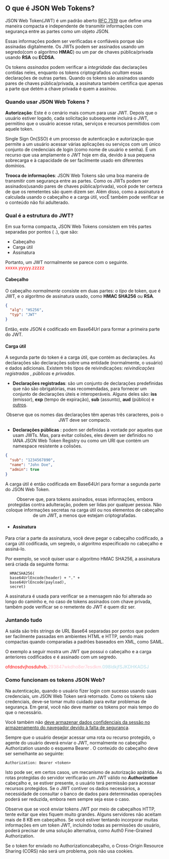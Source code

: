 ## O que é JSON Web Tokens?

JSON Web Token(JWT) é um padrão aberto [RFC 7519](https://datatracker.ietf.org/doc/html/rfc7519) que define uma maneira compacta e independente de transmitir informações com segurança
entre as partes como um objeto JSON.

Essas informações podem ser verificadas e confiáveis porque são assinadas digitalmente.
Os JWTs podem ser assinados usando um segredo(com o algoritmo **HMAC**) ou um par de chaves pública/privada usando **RSA** ou **ECDSA**.

Os tokens _assinados_ podem verificar a _integridade_ das declarações contidas neles, enquanto os tokens criptografados _ocultam_ essas declarações de outras partes. Quando os tokens são assinados usando pares de chaves pública/privada, a assinatura também certifica que apenas a parte que detém a chave privada é quem a assinou.

### Quando usar JSON Web Tokens ?

**Autorização**: Este é o cenário mais comum para usar JWT. Depois que o usuário estiver logado, cada solicitação subsequente incluirá o JWT, permitino que o usuário acesse rotas, serviços e recursos permitidos com aquele token.

Single Sign On(SSO) é um processo de autenticação e autorização que permite a um usuário acessar várias aplicações ou serviços com um único conjunto de credenciais de login (como nome de usuário e senha). É um recurso que usa amplamente o JWT hoje em dia, devido à sua pequena sobrecarga e à capacidade de ser facilmente usado em diferentes domínios.

**Trooca de informações**: JSON Web Tokens são uma boa maneira de transmitir com segurança entre as partes. Como os JWTs podem ser assinados(usando pares de chaves pública/privada), você pode ter certeza de que os remetentes são quem dizem ser. Além disso, como a assinatura é calculada usando o cabeçalho e a carga útil, vocÊ também pode verificar se o conteúdo não foi adulterado.

### Qual é a estrutura do JWT?

Em sua forma compacta, JSON Web Tokens consistem em três partes separadas por pontos ( .), que são:

- Cabeçalho
- Carga útil
- Assinatura

Portanto, um JWT normalmente se parece com o seguinte.  
<span style="color:red;">xxxxx.yyyyy.zzzzz</span>

#### Cabeçalho

O cabeçalho _normalmente_ consiste em duas partes: o _tipo_ de token, que é JWT, e o algoritmo de assinatura usado, como **HMAC SHA256** ou **RSA**.

```JSON
{
  "alg": "HS256",
  "typ": "JWT"
}
```

Então, este JSON é codificado em Base64Url para formar a primeira parte do JWT.

#### Carga útil

A segunda parte do token é a carga útil, que contém as declarações. As declarações são declarações sobre uma entidade (normalmente, o usuário) e dados adicionais. Existem três tipos de reivindicações: _reivindicações registradas_ , _públicas_ e _privadas_.

- **Declarações registradas**: são um conjunto de declarações predefinidas que não são obrigatórias, mas recomendadas, para fornecer um conjunto de declarações úteis e interoperáveis. Alguns deles são: **iss** (emissor), **exp** (tempo de expiração), **sub** (assunto), **aud** (público) e [outros](https://datatracker.ietf.org/doc/html/rfc7519#section-4.1).

<p align="center">
  Observe que os nomes das declarações têm apenas três caracteres, pois o JWT deve ser compacto.
</p>

- **Declarações públicas** : podem ser definidas à vontade por aqueles que usam JWTs. Mas, para evitar colisões, eles devem ser definidos no IANA JSON Web Token Registry ou como um URI que contém um namespace resistente a colisões.

```JSON
{
  "sub": "1234567890",
  "name": "John Doe",
  "admin": true
}
```

A carga útil é então codificada em Base64Url para formar a segunda parte do JSON Web Token.

<p align="center">
  Observe que, para tokens assinados, essas informações, embora protegidas contra adulteração, podem ser lidas por qualquer pessoa. Não coloque informações secretas na carga útil ou nos elementos de cabeçalho de um JWT, a menos que estejam criptografadas.
</p>

- #### Assinatura

Para criar a parte da assinatura, você deve pegar o cabeçalho codificado, a carga útil codificada, um segredo, o algoritmo especificado no cabeçalho e assiná-lo.

Por exemplo, se você quiser usar o algoritmo HMAC SHA256, a assinatura será criada da seguinte forma:

```
  HMACSHA256(
  base64UrlEncode(header) + "." +
  base64UrlEncode(payload),
  secret)
```

A assinatura é usada para verificar se a mensagem não foi alterada ao longo do caminho e, no caso de tokens assinados com chave privada, também pode verificar se o remetente do JWT é quem diz ser.

### Juntando tudo

A saída são três strings de URL Base64 separadas por pontos que podem ser facilmente passadas em ambientes HTML e HTTP, sendo mais compactas quando comparadas a padrões baseados em XML, como SAML.

O exemplo a seguir mostra um JWT que possui o cabeçalho e a carga anteriores codificados e é assinado com um segredo.

<span style="color: red;">ofdnosdvjhosduhvb.</span><span style="color:pink;">293847wkdho8er7esdkm.</span><span style="color:lightblue;">098ldkjfSJKDHKADSJ</span>

### Como funcionam os tokens JSON Web?

Na autenticação, quando o usuário fizer login com sucesso usando suas credenciais, um JSON Web Token será retornado. Como os tokens são credenciais, deve-se tomar muito cuidado para evitar problemas de segurança. Em geral, você não deve manter os tokens por mais tempo do que o necessário.

Você também não [deve armazenar dados confidenciais da sessão no armazenamento do navegador devido à falta de segurança](https://cheatsheetseries.owasp.org/cheatsheets/HTML5_Security_Cheat_Sheet.html#local-storage).

Sempre que o usuário desejar acessar uma rota ou recurso protegido, o agente do usuário deverá enviar o JWT, normalmente no cabeçalho Authorization usando o esquema Bearer . O conteúdo do cabeçalho deve ser semelhante ao seguinte:

```
Authorization: Bearer <token>
```

Isto pode ser, em certos casos, um mecanismo de autorização apátrida. As rotas protegidas do servidor verificarão um JWT válido no _**Authorization**_ cabeçalho e, se estiver presente, o usuário terá permissão para acessar recursos protegidos. Se o JWT contiver os dados necessários, a necessidade de consultar o banco de dados para determinadas operações poderá ser reduzida, embora nem sempre seja esse o caso.

Observe que se você enviar tokens JWT por meio de cabeçalhos HTTP, tente evitar que eles fiquem muito grandes. Alguns servidores não aceitam mais de 8 KB em cabeçalhos. Se você estiver tentando incorporar muitas informações em um token JWT, incluindo todas as permissões do usuário, poderá precisar de uma solução alternativa, como Auth0 Fine-Grained Authorization.

Se o token for enviado no Authorizationcabeçalho, o Cross-Origin Resource Sharing (CORS) não será um problema, pois não usa cookies.
